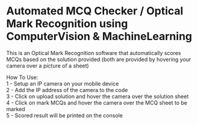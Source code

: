 # Automated MCQ Checker / Optical Mark Recognition using ComputerVision & MachineLearning

This is an Optical Mark Recognition software that automatically scores MCQs based on the solution provided (both are provided by hovering your camera over a picture of a sheet)

How To Use:<br /> 
1 - Setup an IP camera on your mobile device<br /> 
2 - Add the IP address of the camera to the code<br /> 
3 - Click on upload solution and hover the camera over the solution sheet<br /> 
4 - Click on mark MCQs and hover the camera over the MCQ sheet to be marked<br /> 
5 - Scored result will be printed on the console
